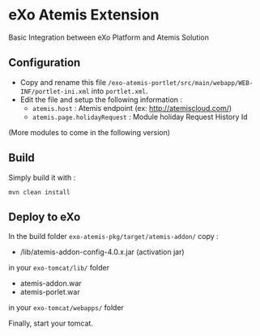 eXo Atemis Extension
===============
Basic Integration between eXo Platform and Atemis Solution

Configuration
---------------

* Copy and rename this file `/exo-atemis-portlet/src/main/webapp/WEB-INF/portlet-ini.xml` into `portlet.xml`.
* Edit the file and setup the following information : 
	* `atemis.host` : Atemis endpoint (ex: http://atemiscloud.com/)
	* `atemis.page.holidayRequest` : Module holiday Request History Id

(More modules to come in the following version)

Build
---------------

Simply build it with :

	mvn clean install


Deploy to eXo
---------------

In the build folder `exo-atemis-pkg/target/atemis-addon/` copy :

* /lib/atemis-addon-config-4.0.x.jar (activation jar)

in your `exo-tomcat/lib/` folder

* atemis-addon.war
* atemis-porlet.war

in your `exo-tomcat/webapps/` folder

Finally, start your tomcat.
